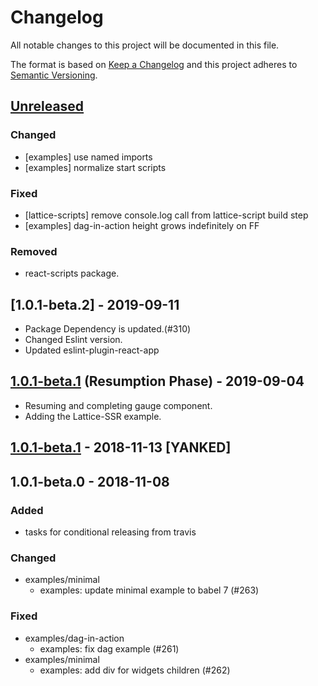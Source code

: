 # Changelog
All notable changes to this project will be documented in this file.

The format is based on [Keep a Changelog](http://keepachangelog.com/en/1.0.0/)
and this project adheres to [Semantic Versioning](http://semver.org/spec/v2.0.0.html).

## [Unreleased]
### Changed
- [examples] use named imports
- [examples] normalize start scripts

### Fixed
- [lattice-scripts] remove console.log call from lattice-script build step
- [examples] dag-in-action height grows indefinitely on FF

### Removed
- react-scripts package.

## [1.0.1-beta.2] - 2019-09-11
- Package Dependency is updated.(#310)
- Changed Eslint version.
- Updated eslint-plugin-react-app

## [1.0.1-beta.1] (Resumption Phase) - 2019-09-04
- Resuming and completing gauge component.
- Adding the Lattice-SSR example.

## [1.0.1-beta.1] - 2018-11-13 [YANKED]

## 1.0.1-beta.0 - 2018-11-08
### Added
- tasks for conditional releasing from travis

### Changed
- examples/minimal
  - examples: update minimal example to babel 7 (#263)

### Fixed
- examples/dag-in-action
  - examples: fix dag example (#261)
- examples/minimal
  - examples: add div for widgets children (#262)

[unreleased]: https://github.com/:latticejs/lattice/compare/v1.0.1-beta.1...HEAD
[1.0.1-beta.1]: https://github.com/:latticejs/lattice/compare/v1.0.1-beta.0...v1.0.1-beta.1

